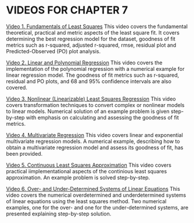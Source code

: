 #  VIDEOS FOR CHAPTER 7

[Video 1. Fundamentals of Least Squares](https://www.youtube.com/watch?v=H9mF66KpthU) This video covers the fundamental theoretical, practical and metric aspects of the least square fit. It covers determining the best regression model  for the dataset, goodness of fit metrics such as r-squared, adjusted r-squared, rmse, residual plot and  Predicted-Observed (PO) plot analysis.

[Video 2. Linear and Polynomial Regression](https://www.youtube.com/watch?v=wfrfmDhxdXE) This video covers the implementation of the polynomial regression with a numerical example for linear regression model. The goodness of fit metrics such as r-squared, residual and PO plots, and 68 and 95% confidence intervals are also covered.

[Video 3. Nonlinear (Linearizable) Least Squares Regression](https://www.youtube.com/watch?v=wG4J4nnjgxk) This video covers transformation techniques to convert complex or nonlinear models to linear models. Numerical solution of an example problem is given step-by-step with emphasis on calculating and assessing the goodness of fit metrics.

[Video 4. Multivariate Regression](https://www.youtube.com/watch?v=CXTDLgHHwgs) This video covers linear and exponential multivariate regression models. A numerical example, describing how to obtain a multivariate regression model and assess its goodness of fit, has been provided. 

[Video 5. Continuous Least Squares Approximation](https://www.youtube.com/watch?v=eGxh6KWnqU4) This video covers practical iimplementational aspects of the continious least squares approximation. An example problem is solved step-by-step.

[Video 6. Over- and Under-Determined Systems of Linear Equations](https://www.youtube.com/watch?v=8WNpPwRQzQ4) This video covers the numerical overdetermined and underdetermined systems of linear equations using the least squares method. Two numerical examples, one for the over- and one for the under-determined systems, are presented explaining step-by-step solution.
